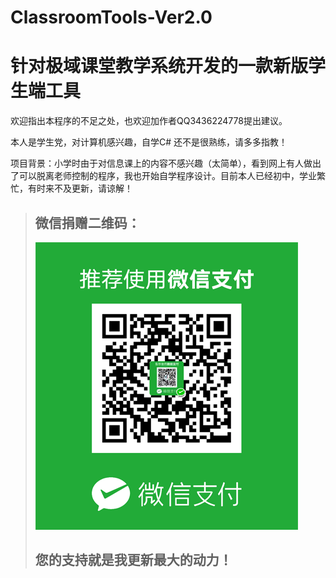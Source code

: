 # ClassroomTools-Ver2.0
# 针对极域课堂教学系统开发的一款新版学生端工具
  欢迎指出本程序的不足之处，也欢迎加作者QQ3436224778提出建议。
  
本人是学生党，对计算机感兴趣，自学C# 还不是很熟练，请多多指教！

项目背景：小学时由于对信息课上的内容不感兴趣（太简单），看到网上有人做出了可以脱离老师控制的程序，我也开始自学程序设计。目前本人已经初中，学业繁忙，有时来不及更新，请谅解！

  
  
   >##  微信捐赠二维码：
   > ![image](https://github.com/Cawin2233/ClassroomTools-Ver2.0/blob/master/%E8%87%AA%E8%BF%B0%E5%9B%BE%E7%89%87/%E5%BE%AE%E4%BF%A1%E6%94%AF%E4%BB%98%E4%BA%8C%E7%BB%B4%E7%A0%81.png)
   >## 您的支持就是我更新最大的动力！
  

